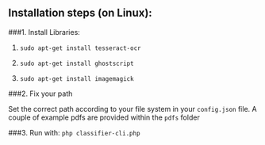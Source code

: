 ## Installation steps (on Linux):

###1. Install Libraries:

1. `sudo apt-get install tesseract-ocr`

2. `sudo apt-get install ghostscript`

3. `sudo apt-get install imagemagick`


###2.  Fix your path

Set the correct path according to your file system in your `config.json` file. A couple of example pdfs are provided within the `pdfs` folder

###3.  Run with:
`php classifier-cli.php`



